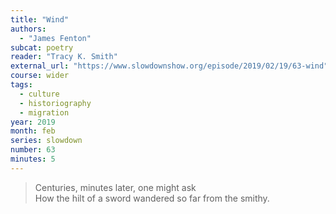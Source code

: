```yaml
---
title: "Wind"
authors:
  - "James Fenton"
subcat: poetry
reader: "Tracy K. Smith"
external_url: "https://www.slowdownshow.org/episode/2019/02/19/63-wind"
course: wider 
tags:
  - culture
  - historiography
  - migration
year: 2019
month: feb
series: slowdown
number: 63
minutes: 5
---
```


> Centuries, minutes later, one might ask  
How the hilt of a sword wandered so far from the smithy.
